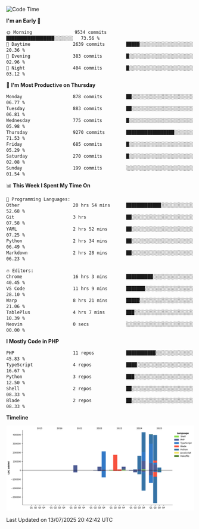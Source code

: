 <!--START_SECTION:waka-->
![Code Time](http://img.shields.io/badge/Code%20Time-3%2C818%20hrs%2023%20mins-blue)

**I'm an Early 🐤** 

```text
🌞 Morning                9534 commits        ██████████████████░░░░░░░   73.56 % 
🌆 Daytime                2639 commits        █████░░░░░░░░░░░░░░░░░░░░   20.36 % 
🌃 Evening                383 commits         █░░░░░░░░░░░░░░░░░░░░░░░░   02.96 % 
🌙 Night                  404 commits         █░░░░░░░░░░░░░░░░░░░░░░░░   03.12 % 
```
📅 **I'm Most Productive on Thursday** 

```text
Monday                   878 commits         ██░░░░░░░░░░░░░░░░░░░░░░░   06.77 % 
Tuesday                  883 commits         ██░░░░░░░░░░░░░░░░░░░░░░░   06.81 % 
Wednesday                775 commits         █░░░░░░░░░░░░░░░░░░░░░░░░   05.98 % 
Thursday                 9270 commits        ██████████████████░░░░░░░   71.53 % 
Friday                   685 commits         █░░░░░░░░░░░░░░░░░░░░░░░░   05.29 % 
Saturday                 270 commits         █░░░░░░░░░░░░░░░░░░░░░░░░   02.08 % 
Sunday                   199 commits         ░░░░░░░░░░░░░░░░░░░░░░░░░   01.54 % 
```


📊 **This Week I Spent My Time On** 

```text
💬 Programming Languages: 
Other                    20 hrs 54 mins      █████████████░░░░░░░░░░░░   52.68 % 
Git                      3 hrs               ██░░░░░░░░░░░░░░░░░░░░░░░   07.58 % 
YAML                     2 hrs 52 mins       ██░░░░░░░░░░░░░░░░░░░░░░░   07.25 % 
Python                   2 hrs 34 mins       ██░░░░░░░░░░░░░░░░░░░░░░░   06.49 % 
Markdown                 2 hrs 28 mins       ██░░░░░░░░░░░░░░░░░░░░░░░   06.23 % 

🔥 Editors: 
Chrome                   16 hrs 3 mins       ██████████░░░░░░░░░░░░░░░   40.45 % 
VS Code                  11 hrs 9 mins       ███████░░░░░░░░░░░░░░░░░░   28.10 % 
Warp                     8 hrs 21 mins       █████░░░░░░░░░░░░░░░░░░░░   21.06 % 
TablePlus                4 hrs 7 mins        ███░░░░░░░░░░░░░░░░░░░░░░   10.39 % 
Neovim                   0 secs              ░░░░░░░░░░░░░░░░░░░░░░░░░   00.00 % 
```

**I Mostly Code in PHP** 

```text
PHP                      11 repos            ███████████░░░░░░░░░░░░░░   45.83 % 
TypeScript               4 repos             ████░░░░░░░░░░░░░░░░░░░░░   16.67 % 
Python                   3 repos             ███░░░░░░░░░░░░░░░░░░░░░░   12.50 % 
Shell                    2 repos             ██░░░░░░░░░░░░░░░░░░░░░░░   08.33 % 
Blade                    2 repos             ██░░░░░░░░░░░░░░░░░░░░░░░   08.33 % 
```



**Timeline**

![Lines of Code chart](https://raw.githubusercontent.com/abrahamgreyson/abrahamgreyson/main/assets/bar_graph.png)


 Last Updated on 13/07/2025 20:42:42 UTC
<!--END_SECTION:waka-->
